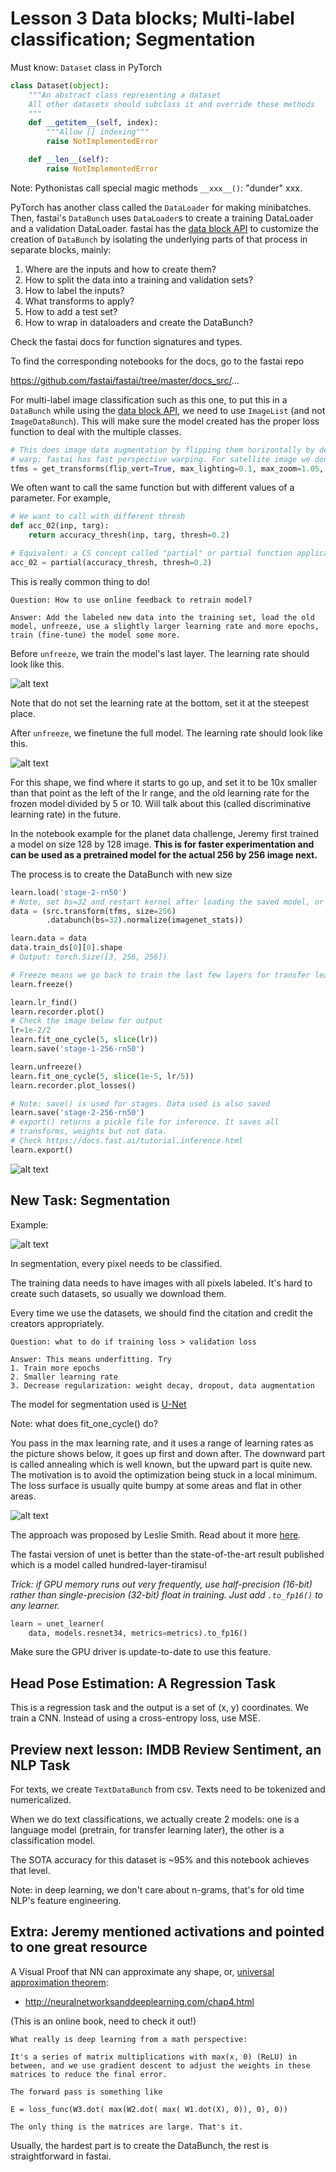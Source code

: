 # Lesson 3 Data blocks; Multi-label classification; Segmentation

Must know: `Dataset` class in PyTorch

```py
class Dataset(object):
    """An abstract class representing a dataset
    All other datasets should subclass it and override these methods
    """
    def __getitem__(self, index):
        """Allow [] indexing"""
        raise NotImplementedError

    def __len__(self):
        raise NotImplementedError
```

Note: Pythonistas call special magic methods `__xxx__()`: "dunder" xxx.

PyTorch has another class called the `DataLoader` for making minibatches. Then, fastai's `DataBunch` uses `DataLoader`s to create a training DataLoader and a validation DataLoader. fastai has the [data block API](https://docs.fast.ai/data_block.html) to customize the creation of `DataBunch` by isolating the underlying parts of that process in separate blocks, mainly:

1. Where are the inputs and how to create them?
2. How to split the data into a training and validation sets?
3. How to label the inputs?
4. What transforms to apply?
5. How to add a test set?
6. How to wrap in dataloaders and create the DataBunch?

Check the fastai docs for function signatures and types.

To find the corresponding notebooks for the docs, go to the fastai repo

https://github.com/fastai/fastai/tree/master/docs_src/...

For multi-label image classification such as this one, to put this in a `DataBunch` while using the [data block API](https://docs.fast.ai/data_block.html), we need to use `ImageList` (and not `ImageDataBunch`). This will make sure the model created has the proper loss function to deal with the multiple classes.

```py
# This does image data augmentation by flipping them horizontally by default. Here we enable vertical flipping as well so it rotates every 90 degrees left and right, so 8 possible settings.
# warp: fastai has fast perspective warping. For satellite image we don't need warping
tfms = get_transforms(flip_vert=True, max_lighting=0.1, max_zoom=1.05, max_warp=0.)
```

We often want to call the same function but with different values of a parameter. For example,

```py
# We want to call with different thresh
def acc_02(inp, targ):
    return accuracy_thresh(inp, targ, thresh=0.2)

# Equivalent: a CS concept called "partial" or partial function application, pass in the original function and the param, returns a new wrapper function (py3)
acc_02 = partial(accuracy_thresh, thresh=0.2)
```

This is really common thing to do!

```
Question: How to use online feedback to retrain model?

Answer: Add the labeled new data into the training set, load the old model, unfreeze, use a slightly larger learning rate and more epochs, train (fine-tune) the model some more.
```

Before `unfreeze`, we train the model's last layer. The learning rate should look like this.

![alt text](./images/lr-before-unfreeze.png "Learning rate before unfreeze")

Note that do not set the learning rate at the bottom, set it at the steepest place.

After `unfreeze`, we finetune the full model. The learning rate should look like this.

![alt text](./images/lr-after-unfreeze.png "Learning rate after unfreeze")

For this shape, we find where it starts to go up, and set it to be 10x smaller than that point as the left of the lr range, and the old learning rate for the frozen model divided by 5 or 10. Will talk about this (called discriminative learning rate) in the future.

In the notebook example for the planet data challenge, Jeremy first trained a model on size 128 by 128 image. **This is for faster experimentation and can be used as a pretrained model for the actual 256 by 256 image next.**

The process is to create the DataBunch with new size

```py
learn.load('stage-2-rn50')
# Note, set bs=32 and restart kernel after loading the saved model, or GPU can run out of memory
data = (src.transform(tfms, size=256)
        .databunch(bs=32).normalize(imagenet_stats))

learn.data = data
data.train_ds[0][0].shape
# Output: torch.Size([3, 256, 256])

# Freeze means we go back to train the last few layers for transfer learning
learn.freeze()

learn.lr_find()
learn.recorder.plot()
# Check the image below for output
lr=1e-2/2
learn.fit_one_cycle(5, slice(lr))
learn.save('stage-1-256-rn50')

learn.unfreeze()
learn.fit_one_cycle(5, slice(1e-5, lr/5))
learn.recorder.plot_losses()

# Note: save() is used for stages. Data used is also saved
learn.save('stage-2-256-rn50')
# export() returns a pickle file for inference. It saves all
# transforms, weights but not data.
# Check https://docs.fast.ai/tutorial.inference.html
learn.export()
```

![alt text](./images/lr-before-unfreeze-256.png "Learning rate after unfreeze")

## New Task: Segmentation

Example:

![alt text](./images/segmentation.png "Learning rate after unfreeze")

In segmentation, every pixel needs to be classified.

The training data needs to have images with all pixels labeled. It's hard to create such datasets, so usually we download them.

Every time we use the datasets, we should find the citation and credit the creators appropriately.

```
Question: what to do if training loss > validation loss

Answer: This means underfitting. Try
1. Train more epochs
2. Smaller learning rate
3. Decrease regularization: weight decay, dropout, data augmentation
```

The model for segmentation used is [U-Net](https://towardsdatascience.com/understanding-semantic-segmentation-with-unet-6be4f42d4b47)


Note: what does fit_one_cycle() do?

You pass in the max learning rate, and it uses a range of learning rates as the picture shows below, it goes up first and down after. The downward part is called annealing which is well known, but the upward part is quite new. The motivation is to avoid the optimization being stuck in a local minimum. The loss surface is usually quite bumpy at some areas and flat in other areas.

![alt text](./images/fitonecycle.png "Learning rate after unfreeze")

The approach was proposed by Leslie Smith. Read about it more [here](https://towardsdatascience.com/finding-good-learning-rate-and-the-one-cycle-policy-7159fe1db5d6).

The fastai version of unet is better than the state-of-the-art result published which is a model called hundred-layer-tiramisu!

*Trick: if GPU memory runs out very frequently, use half-precision (16-bit) rather than single-precision (32-bit) float in training. Just add `.to_fp16()` to any learner.*

```py
learn = unet_learner(
    data, models.resnet34, metrics=metrics).to_fp16()
```

Make sure the GPU driver is update-to-date to use this feature.

## Head Pose Estimation: A Regression Task

This is a regression task and the output is a set of (x, y) coordinates. We train a CNN. Instead of using a cross-entropy loss, use MSE.

## Preview next lesson: IMDB Review Sentiment, an NLP Task

For texts, we create `TextDataBunch` from csv. Texts need to be tokenized and numericalized.

When we do text classifications, we actually create 2 models: one is a language model (pretrain, for transfer learning later), the other is a classification model.

The SOTA accuracy for this dataset is ~95% and this notebook achieves that level.

Note: in deep learning, we don't care about n-grams, that's for old time NLP's feature engineering.

## Extra: Jeremy mentioned activations and pointed to one great resource

A Visual Proof that NN can approximate any shape, or, [universal approximation theorem](https://en.wikipedia.org/wiki/Universal_approximation_theorem):

- http://neuralnetworksanddeeplearning.com/chap4.html

(This is an online book, need to check it out!)

```
What really is deep learning from a math perspective:

It's a series of matrix multiplications with max(x, 0) (ReLU) in between, and we use gradient descent to adjust the weights in these matrices to reduce the final error.

The forward pass is something like

E = loss_func(W3.dot( max(W2.dot( max( W1.dot(X), 0)), 0), 0))

The only thing is the matrices are large. That's it.
```

Usually, the hardest part is to create the DataBunch, the rest is straightforward in fastai.
